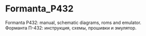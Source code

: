# Formanta_P432
Formanta P432: manual, schematic diagrams, roms and emulator. Форманта П-432: инструкция, схемы, прошивки и эмулятор.
